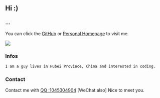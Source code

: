 ## Hi :)

### ...

You can click the [GitHub](https://github.com/yin89/) or [Personal Homepage](https://tamade.top) to visit me.

![](https://i.ibb.co/yRyCX7L/5540e3f50d87832b.gif)

### Infos

```markdown
I am a guy lives in Hubei Province, China and interested in coding.
```

### Contact


Contact me with [QQ :1045304904](http://wpa.qq.com/msgrd?v=3&uin=1045304904&site=qq&menu=yes) [WeChat also]
Nice to meet you.


